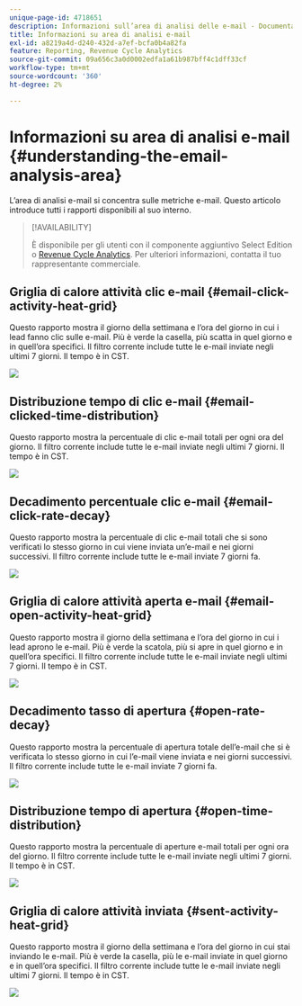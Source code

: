 ```yaml
---
unique-page-id: 4718651
description: Informazioni sull’area di analisi delle e-mail - Documentazione di Marketo - Documentazione del prodotto
title: Informazioni su area di analisi e-mail
exl-id: a8219a4d-d240-432d-a7ef-bcfa0b4a82fa
feature: Reporting, Revenue Cycle Analytics
source-git-commit: 09a656c3a0d0002edfa1a61b987bff4c1dff33cf
workflow-type: tm+mt
source-wordcount: '360'
ht-degree: 2%

---
```


# Informazioni su area di analisi e-mail {#understanding-the-email-analysis-area}

L’area di analisi e-mail si concentra sulle metriche e-mail. Questo articolo introduce tutti i rapporti disponibili al suo interno.

>[!AVAILABILITY]
>
>È disponibile per gli utenti con il componente aggiuntivo Select Edition o [Revenue Cycle Analytics](https://www.marketo.com/global-enterprise/marketo-revenue-cycle-analytics/). Per ulteriori informazioni, contatta il tuo rappresentante commerciale.

## Griglia di calore attività clic e-mail {#email-click-activity-heat-grid}

Questo rapporto mostra il giorno della settimana e l’ora del giorno in cui i lead fanno clic sulle e-mail. Più è verde la casella, più scatta in quel giorno e in quell’ora specifici. Il filtro corrente include tutte le e-mail inviate negli ultimi 7 giorni. Il tempo è in CST.

![](assets/image2015-5-6-17-3a17-3a34.png)

## Distribuzione tempo di clic e-mail {#email-clicked-time-distribution}

Questo rapporto mostra la percentuale di clic e-mail totali per ogni ora del giorno. Il filtro corrente include tutte le e-mail inviate negli ultimi 7 giorni. Il tempo è in CST.

![](assets/image2015-5-6-17-3a20-3a55.png)

## Decadimento percentuale clic e-mail {#email-click-rate-decay}

Questo rapporto mostra la percentuale di clic e-mail totali che si sono verificati lo stesso giorno in cui viene inviata un’e-mail e nei giorni successivi. Il filtro corrente include tutte le e-mail inviate 7 giorni fa.

![](assets/image2015-5-6-17-3a26-3a50.png)

## Griglia di calore attività aperta e-mail {#email-open-activity-heat-grid}

Questo rapporto mostra il giorno della settimana e l’ora del giorno in cui i lead aprono le e-mail. Più è verde la scatola, più si apre in quel giorno e in quell’ora specifici. Il filtro corrente include tutte le e-mail inviate negli ultimi 7 giorni. Il tempo è in CST.

![](assets/image2015-5-6-17-3a30-3a35.png)

## Decadimento tasso di apertura {#open-rate-decay}

Questo rapporto mostra la percentuale di apertura totale dell’e-mail che si è verificata lo stesso giorno in cui l’e-mail viene inviata e nei giorni successivi. Il filtro corrente include tutte le e-mail inviate 7 giorni fa.

![](assets/image2015-5-6-17-3a37-3a25.png)

## Distribuzione tempo di apertura {#open-time-distribution}

Questo rapporto mostra la percentuale di aperture e-mail totali per ogni ora del giorno. Il filtro corrente include tutte le e-mail inviate negli ultimi 7 giorni. Il tempo è in CST.

![](assets/image2015-5-6-17-3a39-3a15.png)

## Griglia di calore attività inviata {#sent-activity-heat-grid}

Questo rapporto mostra il giorno della settimana e l’ora del giorno in cui stai inviando le e-mail. Più è verde la casella, più le e-mail inviate in quel giorno e in quell’ora specifici. Il filtro corrente include tutte le e-mail inviate negli ultimi 7 giorni. Il tempo è in CST.

![](assets/seven.png)
